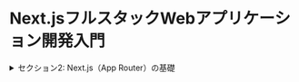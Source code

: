 # Next.jsフルスタックWebアプリケーション開発入門
<details>
<summary> セクション2: Next.js（App Router）の基礎 </summary>

| NO | 内容 |
| ---- | ---- |
| 4. | Next.jsの環境構築 |
| 5. | 基本的なルーティング Part1 |
| 6. | 基本的なルーティング Part2 |
| 7. | 動的ルーティング|
| 8. | 共通レイアウト |
| 9. | ルートグループ |
| 10. | エラーコンポーネント |

</details>

